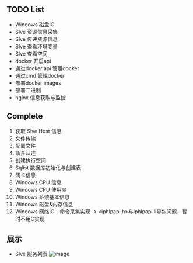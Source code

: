 ## TODO List
- Windows 磁盘IO
- Slve 资源信息采集
- Slve 传递资源信息
- Slve 查看环境变量
- Slve 查看空间
- docker 开启api
- 通过docker api 管理docker
- 通过cmd 管理docker
- 部署docker images
- 部署二进制
- nginx 信息获取与监控


## Complete
1. 获取 Slve Host 信息
2. 文件传输 
3. 配置文件
4. 断开从连
5. 创建执行空间
6. Sqlist 数据库初始化与创建表
7. 网卡信息
8. Windows CPU 信息
9. Windows CPU 使用率
10. Windows 系统基本信息
11. Windows 磁盘&内存信息
12. Windows 网络IO - 命令采集实现 -> <iphlpapi.h>与iphlpapi.li导包问题，暂时不用C实现

## 展示

- Slve 服务列表
![image](https://file.mange.run/mange-server_manage/20201208134139.png)

